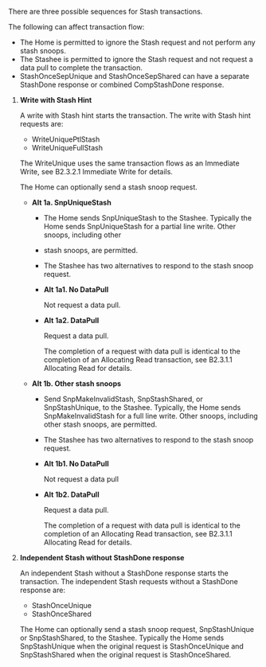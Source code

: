 There are three possible sequences for Stash transactions.

The following can affect transaction flow:

- The Home is permitted to ignore the Stash request and not perform any stash snoops.
- The Stashee is permitted to ignore the Stash request and not request a data pull to complete the transaction.
- StashOnceSepUnique and StashOnceSepShared can have a separate StashDone response or combined CompStashDone response.

1. **Write with Stash Hint**

    A write with Stash hint starts the transaction. The write with Stash hint requests are:

    - WriteUniquePtlStash
    - WriteUniqueFullStash

    The WriteUnique uses the same transaction flows as an Immediate Write, see B2.3.2.1 Immediate Write for details.

    The Home can optionally send a stash snoop request.

    - **Alt 1a. SnpUniqueStash**

        - The Home sends SnpUniqueStash to the Stashee. Typically the Home sends SnpUniqueStash for a partial line write. Other snoops, including other
        - stash snoops, are permitted.
        - The Stashee has two alternatives to respond to the stash snoop request.

        - **Alt 1a1. No DataPull**

            Not request a data pull.

        - **Alt 1a2. DataPull**

            Request a data pull.

            The completion of a request with data pull is identical to the completion of an Allocating Read transaction, see B2.3.1.1 Allocating Read for details.

    - **Alt 1b. Other stash snoops**

        - Send SnpMakeInvalidStash, SnpStashShared, or SnpStashUnique, to the Stashee. Typically, the Home sends SnpMakeInvalidStash for a full line write. Other snoops, including other stash snoops, are permitted.
        - The Stashee has two alternatives to respond to the stash snoop request.

        - **Alt 1b1. No DataPull**

            Not request a data pull

        - **Alt 1b2. DataPull**

            Request a data pull.

            The completion of a request with data pull is identical to the completion of an Allocating Read transaction, see B2.3.1.1 Allocating Read for details.

2. **Independent Stash without StashDone response**

    An independent Stash without a StashDone response starts the transaction. The independent Stash requests without a StashDone response are:

    - StashOnceUnique
    - StashOnceShared

    The Home can optionally send a stash snoop request, SnpStashUnique or SnpStashShared, to the Stashee. Typically the Home sends SnpStashUnique when the original request is StashOnceUnique and SnpStashShared when the original request is StashOnceShared.